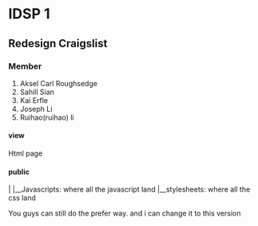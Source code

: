 # IDSP 1

## Redesign Craigslist

### Member

1. Aksel Carl Roughsedge
2. Sahill Sian
3. Kai Erfle
4. Joseph Li
5. Ruihao(ruihao) li


#### view
Html page

#### public
|
|__Javascripts: where all the javascript land
|__stylesheets: where all the css land

You guys can still do the prefer way. and i can change it to this version
